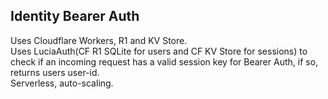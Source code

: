 ## Identity Bearer Auth

Uses Cloudflare Workers, R1 and KV Store.  
Uses LuciaAuth(CF R1 SQLite for users and CF KV Store for sessions) to check if an incoming request has a valid session key for Bearer Auth, if so, returns users user-id.  
Serverless, auto-scaling.  
